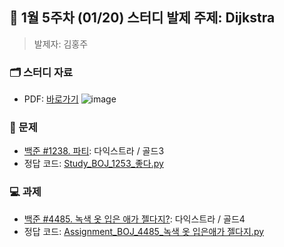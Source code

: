 ## 🚀 1월 5주차 (01/20) 스터디 발제 주제: Dijkstra
> 발제자: 김홍주

### 🗂️ 스터디 자료
- PDF: [바로가기](./Study_BOJ_1238.pdf)
![image]()


### 📖 문제
- [백준 #1238. 파티](https://www.acmicpc.net/problem/1238): 다익스트라 / 골드3
- 정답 코드: [Study_BOJ_1253_좋다.py](./Study_BOJ_1253_좋다.py)

### 💻 과제
- [백준 #4485. 녹색 옷 입은 애가 젤다지?](https://www.acmicpc.net/problem/4485): 다익스트라 / 골드4
- 정답 코드: [Assignment_BOJ_4485_녹색 옷 입은애가 젤다지.py](./Assignment_BOJ_4485_녹색옷입은애가젤다지.py)